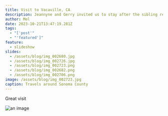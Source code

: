 ```yaml
---
title: Visit to Vacaville, CA
description: Jeannyne and Gerry invited us to stay after the sibling reunion.
author: Mel
date: 2023-10-21T13:47:19.281Z
tags:
  - "['post'"
  - "'featured']"
feature:
  - slideshow
slides:
  - /assets/blog/img_002680.jpg
  - /assets/blog/img_002726.jpg
  - /assets/blog/img_002723.png
  - /assets/blog/img_002682.png
  - /assets/blog/img_002706.png
image: /assets/blog/img_002723.jpg
caption: Travels around Sonoma County
---
```

Great visit

<img src="{{ 225 | imageUrl}}" alt="an image">


